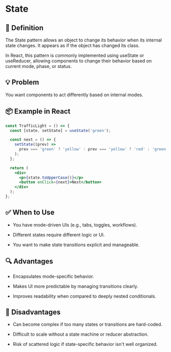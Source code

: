 # State

## 🧭 Definition

The State pattern allows an object to change its behavior when its internal state changes. It appears as if the object has changed its class.

In React, this pattern is commonly implemented using useState or useReducer, allowing components to change their behavior based on current mode, phase, or status.

## 💡 Problem

You want components to act differently based on internal modes.

## 📦 Example in React

```jsx
const TrafficLight = () => {
  const [state, setState] = useState('green');

  const next = () => {
    setState((prev) =>
      prev === 'green' ? 'yellow' : prev === 'yellow' ? 'red' : 'green'
    );
  };

  return (
    <div>
      <p>{state.toUpperCase()}</p>
      <button onClick={next}>Next</button>
    </div>
  );
};
```

## ✅ When to Use

- You have mode-driven UIs (e.g., tabs, toggles, workflows).

- Different states require different logic or UI.

- You want to make state transitions explicit and manageable.

## 🔍 Advantages

- Encapsulates mode-specific behavior.

- Makes UI more predictable by managing transitions clearly.

- Improves readability when compared to deeply nested conditionals.

## 🚫 Disadvantages

- Can become complex if too many states or transitions are hard-coded.

- Difficult to scale without a state machine or reducer abstraction.

- Risk of scattered logic if state-specific behavior isn't well organized.
